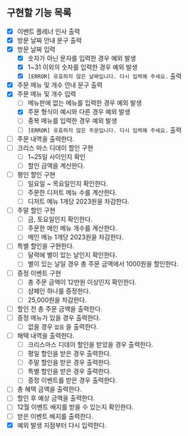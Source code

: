 ## 구현할 기능 목록

- [x] 이벤트 플레너 인사 출력
- [x] 방문 날짜 안내 문구 출력
- [x] 방문 날짜 입력
    - [x] 숫자가 아닌 문자를 입력한 경우 예외 발생
    - [x] 1~31 이외의 숫자를 입력한 경우 예외 발생
    - [x] `[ERROR] 유효하지 않은 날짜입니다. 다시 입력해 주세요.` 출력
- [x] 주문 메뉴 및 개수 안내 문구 출력
- [x] 주문 메뉴 및 개수 입력
    - [ ] 메뉴판에 없는 메뉴를 입력한 경우 예외 발생
    - [x] 주문 형식이 예시와 다른 경우 예외 발생
    - [ ] 중복 메뉴를 입력한 경우 예외 발생
    - [ ] `[ERROR] 유효하지 않은 주문입니다. 다시 입력해 주세요.` 출력
- [ ] 주문 내역을 출력한다.
- [ ] 크리스 마스 디데이 할인 구현
    - [ ] 1~25일 사이인지 확인
    - [ ] 할인 금액을 계산한다.
- [ ] 평인 할인 구현
    - [ ] 일요일 ~ 목요일인지 확인한다.
    - [ ] 주문한 디저트 메뉴 수를 계산한다.
    - [ ] 디저트 메뉴 1개당 2023원을 차감한다.
- [ ] 주말 할인 구현
    - [ ]  금, 토요일인지 확인한다.
    - [ ] 주문한 메인 메뉴 개수를 계산한다.
    - [ ] 메인 메뉴 1개당 2023원을 차감한다.
- [ ] 특별 할인을 구현한다.
    - [ ] 달력에 별이 있는 날인지 확인한다.
    - [ ] 별이 있는 날일 경우 총 주문 금액에서 1000원을 할인한다.
- [ ] 증정 이벤트 구현
    - [ ] 총 주문 금액이 12만원 이상인지 확인한다.
    - [ ] 샴페인 하나를 증정한다.
    - [ ] 25,000원을 차감한다.
- [ ] 할인 전 총 주문 금액을 출력한다.
- [ ] 증정 메뉴가 있을 경우 출력한다.
    - [ ] 없을 경우 `없음` 을 출력한다.
- [ ] 해택 내역을 출력한다.
    - [ ] 크리스마스 디데이 할인을 받았을 경우 출력한다.
    - [ ] 평일 할인을 받은 경우 출력한다.
    - [ ] 주말 할인을 받은 경우 출력한다.
    - [ ] 특별 할인을 받은 경우 출력한다.
    - [ ] 증정 이벤트를 받은 경우 출력한다.
- [ ] 총 혜택 금액을 출력한다.
- [ ] 할인 후 예상 금액을 출력한다.
- [ ] 12월 이벤트 배지를 받을 수 있는지 확인한다.
- [ ] 받은 이벤트 배지를 출력한다.
- [x] 예외 발생 지점부터 다시 입력한다.